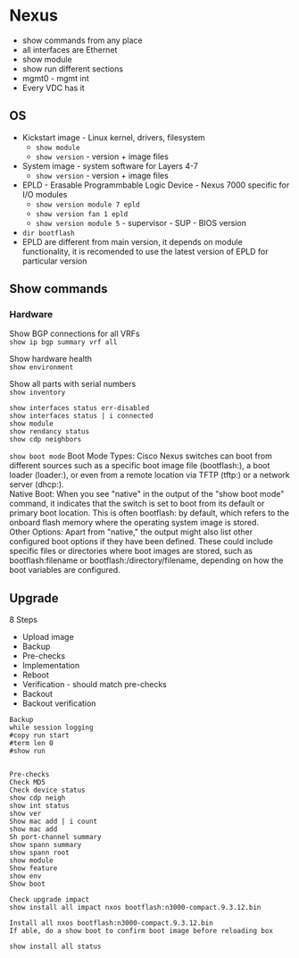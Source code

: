 # Nexus

- show commands from any place
- all interfaces are Ethernet
- show module
- show run different sections
- mgmt0 - mgmt int
- Every VDC has it

## OS

- Kickstart image - Linux kernel, drivers, filesystem
    - `show module`
    - `show version` - version + image files
- System image - system software for Layers 4-7
    - `show version` - version + image files
- EPLD - Erasable Programmbable Logic Device - Nexus 7000 specific for I/O modules
    - `show version module 7 epld`
    - `show version fan 1 epld`
    - `show version module 5` - supervisor - SUP - BIOS version
- `dir bootflash`
- EPLD are different from main version, it depends on module functionality, it is recomended to use the latest version of EPLD for particular version


## Show commands

### Hardware

Show BGP connections for all VRFs  
`show ip bgp summary vrf all`

Show hardware health  
`show environment`

Show all parts with serial numbers  
`show inventory`

```
show interfaces status err-disabled
show interfaces status | i connected
show module
show rendancy status
show cdp neighbors
```

`show boot mode`
Boot Mode Types: Cisco Nexus switches can boot from different sources such as a specific boot image file (bootflash:), a boot loader (loader:), or even from a remote location via TFTP (tftp:) or a network server (dhcp:).  
Native Boot: When you see "native" in the output of the "show boot mode" command, it indicates that the switch is set to boot from its default or primary boot location. This is often bootflash: by default, which refers to the onboard flash memory where the operating system image is stored.  
Other Options: Apart from "native," the output might also list other configured boot options if they have been defined. These could include specific files or directories where boot images are stored, such as bootflash:filename or bootflash:/directory/filename, depending on how the boot variables are configured.

## Upgrade

8 Steps

- Upload image
- Backup
- Pre-checks
- Implementation
- Reboot
- Verification - should match pre-checks
- Backout
- Backout verification

```
Backup
while session logging
#copy run start
#term len 0
#show run


Pre-checks
Check MD5
Check device status
show cdp neigh
show int status
show ver
Show mac add | i count
show mac add
Sh port-channel summary
show spann summary
show spann root
show module
Show feature
show env
Show boot

Check upgrade impact
show install all impact nxos bootflash:n3000-compact.9.3.12.bin

Install all nxos bootflash:n3000-compact.9.3.12.bin
If able, do a show boot to confirm boot image before reloading box

show install all status

```
